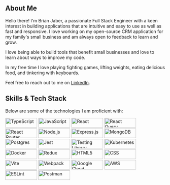 ## About Me

Hello there! I'm Brian Jaber, a passionate Full Stack Engineer with a keen interest in building applications that are intuitive and easy to use as well as fast and responsive. I love working on my open-source CRM application for my family's small business and am always open to feedback to learn and grow.

I love being able to build tools that benefit small businesses and love to learn about ways to improve my code. 

In my free time I love playing fighting games, lifting weights, eating delicious food, and tinkering with keyboards.

Feel free to reach out to me on [LinkedIn](https://www.linkedin.com/in/brianjaber/).

## Skills & Tech Stack

Below are some of the technologies I am proficient with:

<img src="https://img.shields.io/badge/-TypeScript-3178C6?logo=typescript&logoColor=white" alt="TypeScript" width="100" height="30"/> <img src="https://img.shields.io/badge/-JavaScript-F7DF1E?logo=javascript&logoColor=black" alt="JavaScript" width="100" height="30"/> <img src="https://img.shields.io/badge/-React-61DAFB?logo=react&logoColor=black" alt="React" width="100" height="30"/> <img src="https://img.shields.io/badge/-React_Query-FF4154?logo=react-query&logoColor=white" alt="React Query" width="100" height="30"/> <img src="https://img.shields.io/badge/-React_Router-CA4245?logo=react-router&logoColor=white" alt="React Router" width="100" height="30"/> <img src="https://img.shields.io/badge/-Node.js-339933?logo=node.js&logoColor=white" alt="Node.js" width="100" height="30"/> <img src="https://img.shields.io/badge/-Express.js-000000?logo=express&logoColor=white" alt="Express.js" width="100" height="30"/> <img src="https://img.shields.io/badge/-MongoDB-47A248?logo=mongodb&logoColor=white" alt="MongoDB" width="100" height="30"/> <img src="https://img.shields.io/badge/-Postgres-336791?logo=postgresql&logoColor=white" alt="Postgres" width="100" height="30"/> <img src="https://img.shields.io/badge/-Jest-C21325?logo=jest&logoColor=white" alt="Jest" width="100" height="30"/> <img src="https://img.shields.io/badge/-Testing_Library-E33332?logo=testing-library&logoColor=white" alt="Testing Library" width="100" height="30"/> <img src="https://img.shields.io/badge/-Kubernetes-326CE5?logo=kubernetes&logoColor=white" alt="Kubernetes" width="100" height="30"/> <img src="https://img.shields.io/badge/-Docker-2496ED?logo=docker&logoColor=white" alt="Docker" width="100" height="30"/> <img src="https://img.shields.io/badge/-Redux-764ABC?logo=redux&logoColor=white" alt="Redux" width="100" height="30"/> <img src="https://img.shields.io/badge/-HTML5-E34F26?logo=html5&logoColor=white" alt="HTML5" width="100" height="30"/> <img src="https://img.shields.io/badge/-CSS-1572B6?logo=css3&logoColor=white" alt="CSS" width="100" height="30"/> <img src="https://img.shields.io/badge/-Vite-646CFF?logo=vite&logoColor=white" alt="Vite" width="100" height="30"/> <img src="https://img.shields.io/badge/-Webpack-8DD6F9?logo=webpack&logoColor=black" alt="Webpack" width="100" height="30"/> <img src="https://img.shields.io/badge/-Google_Cloud-4285F4?logo=google-cloud&logoColor=white" alt="Google Cloud" width="100" height="30"/> <img src="https://img.shields.io/badge/-AWS-232F3E?logo=amazon-aws&logoColor=white" alt="AWS" width="100" height="30"/> <img src="https://img.shields.io/badge/-ESLint-4B32C3?logo=eslint&logoColor=white" alt="ESLint" width="100" height="30"/> <img src="https://img.shields.io/badge/-Postman-FF6C37?logo=postman&logoColor=white" alt="Postman" width="100" height="30"/>

